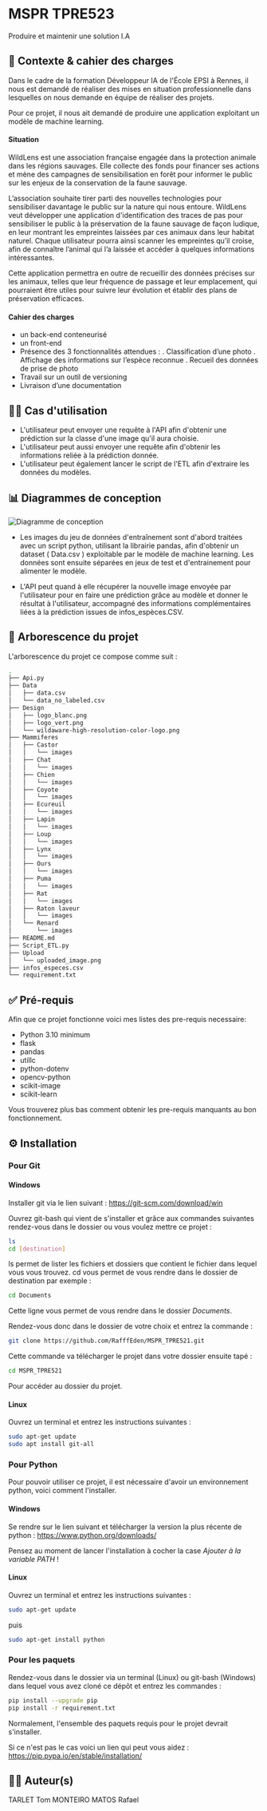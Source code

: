 # MSPR TPRE523

Produire et maintenir une solution I.A

## 🎯 Contexte & cahier des charges
Dans le cadre de la formation Développeur IA de l'École EPSI à Rennes, il nous est demandé de réaliser des mises en situation professionnelle dans lesquelles on nous demande en équipe de réaliser des projets. 

Pour ce projet, il nous ait demandé de produire une application exploitant un modèle de machine learning.

#### Situation
WildLens est une association française engagée dans la protection animale dans les régions sauvages. Elle collecte des fonds pour financer ses actions et mène des campagnes de sensibilisation en forêt pour informer le public sur les enjeux de la conservation de la faune sauvage.

L’association souhaite tirer parti des nouvelles technologies pour sensibiliser davantage le public sur la nature qui nous entoure. WildLens veut développer une application d'identification des traces de pas pour sensibiliser le public à la préservation de la faune sauvage de façon ludique, en leur montrant les empreintes laissées par ces animaux dans leur habitat naturel. Chaque utilisateur pourra ainsi scanner les empreintes qu’il croise, afin de connaître l’animal qui l’a laissée et accéder à quelques informations intéressantes.

Cette application permettra en outre de recueillir des données précises sur les animaux, telles que leur fréquence de passage et leur emplacement, qui pourraient être utiles pour suivre leur évolution et établir des plans de préservation efficaces.

#### Cahier des charges 

- un back-end conteneurisé
- un front-end
- Présence des 3 fonctionnalités attendues :
      . Classification d’une photo
      . Affichage des informations sur l’espèce reconnue
      . Recueil des données de prise de photo
- Travail sur un outil de versioning
- Livraison d’une documentation

## 🤼‍♀️ Cas d'utilisation 

- L'utilisateur peut envoyer une requête à l'API afin d'obtenir une prédiction sur la classe d'une image qu'il aura choisie.
- L'utilisateur peut aussi envoyer une requête afin d'obtenir les informations reliée à la prédiction donnée.
- L'utilisateur peut également lancer le script de l'ETL afin d'extraire les données du modèles.


## 📊 Diagrammes de conception

![Diagramme de conception](/images_readme/Diagramme_conception.png "Diagramme de conception")

- Les images du jeu de données d'entraînement sont d'abord traitées avec un script python, utilisant la librairie pandas, afin d'obtenir un dataset ( Data.csv ) exploitable par le modèle de machine learning. Les données sont ensuite séparées en jeux de test et d'entrainement pour alimenter le modèle.

- L'API peut quand à elle récupérer la nouvelle image envoyée par l'utilisateur pour en faire une prédiction grâce au modèle et donner le résultat à l'utilisateur, accompagné des informations complémentaires liées à la prédiction issues de infos_espèces.CSV.

## 📂 Arborescence du projet
L'arborescence du projet ce compose comme suit :
```bash
.
├── Api.py
├── Data
│   ├── data.csv
│   └── data_no_labeled.csv
├── Design
│   ├── logo_blanc.png
│   ├── logo_vert.png
│   └── wildaware-high-resolution-color-logo.png
├── Mammiferes
│   ├── Castor
│   │   └── images
│   ├── Chat
│   │   └── images
│   ├── Chien
│   │   └── images
│   ├── Coyote
│   │   └── images
│   ├── Ecureuil
│   │   └── images
│   ├── Lapin
│   │   └── images
│   ├── Loup
│   │   └── images
│   ├── Lynx
│   │   └── images
│   ├── Ours
│   │   └── images
│   ├── Puma
│   │   └── images
│   ├── Rat
│   │   └── images
│   ├── Raton laveur
│   │   └── images
│   └── Renard
│       └── images
├── README.md
├── Script_ETL.py
├── Upload
│   └── uploaded_image.png
├── infos_especes.csv
└── requirement.txt
```
## ✅ Pré-requis 
Afin que ce projet fonctionne voici mes listes des pre-requis necessaire: 
- Python 3.10 minimum 
- flask
- pandas
- utillc
- python-dotenv
- opencv-python
- scikit-image
- scikit-learn

Vous trouverez plus bas comment obtenir les pre-requis manquants au bon fonctionnement.
## ⚙️ Installation
### Pour Git 
#### Windows 
Installer git via le lien suivant :
https://git-scm.com/download/win

Ouvrez git-bash qui vient de s'installer et grâce aux commandes suivantes rendez-vous dans le dossier ou vous voulez mettre ce projet :
```bash
ls
cd [destination]
```
ls permet de lister les fichiers et dossiers que contient le fichier dans lequel vous vous trouvez.
cd vous permet de vous rendre dans le dossier de destination par exemple :
```bash
cd Documents
```
Cette ligne vous permet de vous rendre dans le dossier *Documents*. 

Rendez-vous donc dans le dossier de votre choix et entrez la commande :
```bash
git clone https://github.com/RafffEden/MSPR_TPRE521.git
```
Cette commande va télécharger le projet dans votre dossier ensuite tapé :
```bash
cd MSPR_TPRE521
```
Pour accéder au dossier du projet.

#### Linux 
Ouvrez un terminal et entrez les instructions suivantes :
```bash
sudo apt-get update
sudo apt install git-all
```
### Pour Python 
Pour pouvoir utiliser ce projet, il est nécessaire d'avoir un environnement python, voici comment l'installer. 

#### Windows
Se rendre sur le lien suivant et télécharger la version la plus récente de python :
https://www.python.org/downloads/

Pensez au moment de lancer l'installation à cocher la case *Ajouter à la variable PATH* !

#### Linux 
Ouvrez un terminal et entrez les instructions suivantes :
```bash
sudo apt-get update
```
puis 

```bash 
sudo apt-get install python
```
### Pour les paquets
Rendez-vous dans le dossier via un terminal (Linux) ou git-bash (Windows) dans lequel vous avez cloné ce dépôt et entrez les commandes : 
```bash
pip install --upgrade pip
pip install -r requirement.txt 
```
Normalement, l'ensemble des paquets requis pour le projet devrait s'installer.

Si ce n'est pas le cas voici un lien qui peut vous aidez :
https://pip.pypa.io/en/stable/installation/


## 🧑‍💻 Auteur(s)
TARLET Tom
MONTEIRO MATOS Rafael
